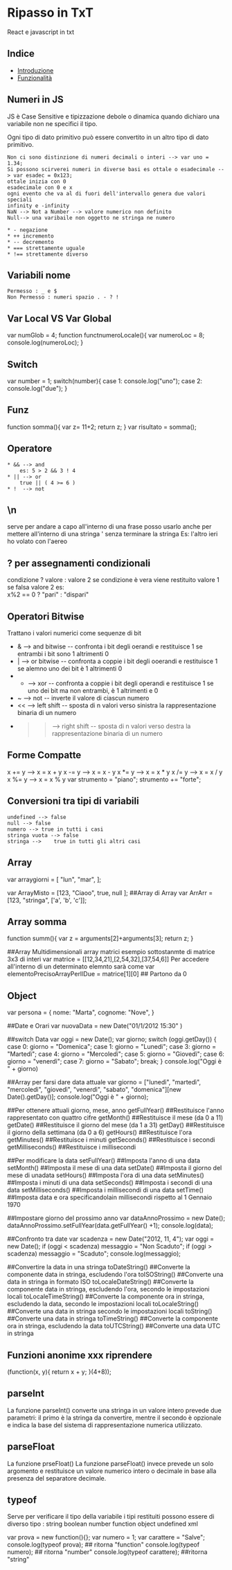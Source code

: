 # Ripasso in TxT 
React e javascript in txt

## Indice
- [Introduzione](#introduzione)
- [Funzionalità](#funzionalità)



## Numeri in JS
 JS è Case Sensitive e tipizzazione debole o dinamica  quando dichiaro una variabile  non ne specifici il tipo.
 
 Ogni tipo di dato primitivo può essere convertito in un altro tipo di dato primitivo.
 
    Non ci sono distinzione di numeri decimali o interi --> var uno = 1.34;
    Si possono scirverei numeri in diverse basi es ottale o esadecimale --> var esadec = 0x123;
    ottale inizia con 0
    esadecimale con 0 e x 
    ogni evento che va al di fuori dell'intervallo genera due valori speciali 
    infinity e -infinity 
    NaN --> Not a Number --> valore numerico non definito 
    Null--> una varibaile non oggetto ne stringa ne numero  
    
    * - negazione 
    * ++ incremento
    * -- decremento
    * === strettamente uguale 
    * !== strettamente diverso 


## Variabili nome 

    Permesso : _ e $ 
    Non Permesso : numeri spazio . - ? !  

## Var Local VS Var Global
var numGlob = 4;
function functnumeroLocale(){
    var numeroLoc = 8;
    console.log(numeroLoc);
}

## Switch
var number = 1;
switch(number){
    case 1:
        console.log("uno");
    case 2:
        console.log("due");
}

## Funz
function somma(){
    var z= 11+2;
    return z;
}
var risultato = somma();

## Operatore

    * && --> and
        es: 5 > 2 && 3 ! 4 
    * || --> or
        true || ( 4 >= 6 )
    * !  --> not      

## \n
 serve per andare a capo all'interno di una frase 
    posso  usarlo anche per mettere all'interno di una stringa ' senza terminare la stringa
    Es:  l\'altro ieri ho volato con l\'aereo 


## ? per assegnamenti condizionali 
 condizione ? valore : valore 2 
    se condizione è vera viene restituito valore 1 se falsa valore 2
    es:  
    x%2 == 0 ? "pari" : "dispari" 
    

## Operatori Bitwise
Trattano i valori numerici come sequenze di bit  
  * & --> and bitwise -- confronta i bit degli oerandi e restituisce 1 se entrambi i bit sono 1 altrimenti 0
  * | -->  or bitwise -- confronta a coppie i bit degli ooerandi e restituisce 1 se alemno uno dei bit è 1 altrimenti 0
  * * --> xor -- confronta a coppie i bit degli operandi e restituisce 1 se uno dei bit ma non entrambi, è 1 altrimenti e 0 
  * ~ --> not -- inverte il valore di ciascun numero
  * << --> left shift -- sposta di n valori verso sinistra la rappresentazione binaria di un numero 
  * >> --> right shift -- sposta di n valori verso destra la rappresentazione binaria di un numero 

## Forme Compatte
x += y --> x = x + y 
   x -= y --> x = x - y
   x *= y --> x = x * y
   x /= y --> x = x / y
   x %= y --> x = x % y
   var strumento = "piano";
   strumento += "forte";


## Conversioni tra tipi di variabili 

    undefined --> false
    null --> false 
    numero --> true in tutti i casi 
    stringa vuota --> false 
    stringa -->    true in tutti gli altri casi  

## Array
var arraygiorni = [
    "lun",
    "mar",
];

var ArrayMisto = [123, "Ciaoo", true, null ];
##Array di Array
var ArrArr = [123, "stringa", ['a', 'b', 'c']];


## Array somma
function summ(){
    var z = arguments[2]+arguments[3];
    return z;
}

##Array Multidimensionali
array matrici esempio sottostanmte di matrice 3x3 di interi 
var matrice = [[12,34,21],[2,54,32],[37,54,6]]
Per accedere all'interno di un determinato elemnto sarà come 
var elementoPrecisoArrayPerIlDue = matrice[1][0] ## Partono da 0

## Object
var persona = {
    nome: "Marta",
    cognome: "Nove",
}


##Date e Orari 
var nuovaData = new Date("01/1/2012 15:30" )

##switch Data
var oggi = new Date();
var giorno;
switch (oggi.getDay()) {
    case 0:
        giorno = "Domenica";
    case 1:
        giorno = "Lunedi";
    case 3:
        giorno = "Martedì";
    case 4:
        giorno = "Mercoledì";
    case 5:
        giorno = "Giovedì";
    case 6:
        giorno = "venerdì";
    case 7:
        giorno = "Sabato";
    break;
}
console.log("Oggi è " + giorno)

##Array per farsi dare data attuale 
var giorno = ["lunedì", "martedì", "mercoledì", "giovedì", "venerdì", "sabato", "domenica"][new Date().getDay()];
console.log("Oggi è " + giorno);

##Per ottenere attuali giorno, mese, anno
getFullYear()	##Restituisce l'anno rappresentato con quattro cifre
getMonth()	##Restituisce il mese (da 0 a 11)
getDate()	##Restituisce il giorno del mese (da 1 a 31)
getDay()	##Restituisce il giorno della settimana (da 0 a 6)
getHours()	##Restituisce l'ora
getMinutes()	##Restituisce i minuti
getSeconds()	##Restituisce i secondi
getMilliseconds()	##Restituisce i millisecondi

##Per modificare la data 
setFullYear() ##Imposta l'anno di una data
setMonth()	##Imposta il mese di una data
setDate()	##Imposta il giorno del mese di unadata
setHours()	##Imposta l'ora di una data
setMinutes()	##Imposta i minuti di una data
setSeconds()	##Imposta i secondi di una data
setMilliseconds()	##Imposta i millisecondi di una data
setTime()	##Imposta data e ora specificandolain millisecondi rispetto al 1 Gennaio 1970

##Impostare giorno del prossimo anno
var dataAnnoProssimo = new Date();
dataAnnoProssimo.setFullYear(data.getFullYear() +1); 
console.log(data);

##Confronto tra date
var scadenza = new Date("2012, 11, 4");
var oggi = new Date();
if (oggi < scadenza) messaggio = "Non Scaduto";
if (oggi > scadenza) messaggio = "Scaduto";
console.log(messaggio);

##Convertire la data in una stringa
toDateString()	##Converte la componente data in stringa, escludendo l'ora
toISOString()	##Converte una data in stringa in formato ISO
toLocaleDateString()	##Converte la componente data in stringa, escludendo l'ora, secondo le impostazioni locali
toLocaleTimeString()	##Converte la componente ora in stringa, escludendo la data, secondo le impostazioni locali
toLocaleString()	##Converte una data in stringa secondo le impostazioni locali
toString()	##Converte una data in stringa
toTimeString()	##Converte la componente ora in stringa, escludendo la data
toUTCString()	##Converte una data UTC in stringa

## Funzioni anonime xxx riprendere
(function(x, y){
    return x + y;
}(4+8));

## parseInt 
La funzione parseInt() converte una stringa in un valore intero 
   prevede due parametri: il primo è la stringa da convertire, mentre il secondo 
   è opzionale e indica la base del sistema di rappresentazione numerica utilizzato.

## parseFloat 
La funzione prseFloat() 
   La funzione parseFloat() invece prevede un solo argomento e restituisce un valore numerico
   intero o decimale in base alla presenza del separatore decimale.


## typeof 
Serve per verificare il tipo della variabile 
  i tipi restituiti possono essere di diverso tipo : 
     string boolean number function object undefined xml
 
var prova = new function(){};
var numero = 1;
var carattere = "Salve";
console.log(typeof prova); ## ritorna "function"
console.log(typeof numero); ## ritorna "number"
console.log(typeof carattere); ##ritorna "string"







